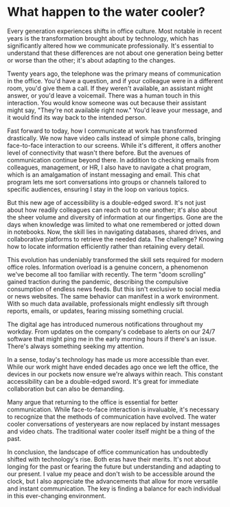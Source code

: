 # What happen to the water cooler?

Every generation experiences shifts in office culture. Most notable in recent
years is the transformation brought about by technology, which has significantly
altered how we communicate professionally. It's essential to understand that
these differences are not about one generation being better or worse than the
other; it's about adapting to the changes.

Twenty years ago, the telephone was the primary means of communication in the
office. You'd have a question, and if your colleague were in a different room,
you'd give them a call. If they weren't available, an assistant might answer, or
you'd leave a voicemail. There was a human touch in this interaction. You would
know someone was out because their assistant might say, "They're not available
right now." You'd leave your message, and it would find its way back to the
intended person.

Fast forward to today, how I communicate at work has transformed drastically. We
now have video calls instead of simple phone calls, bringing face-to-face
interaction to our screens. While it's different, it offers another level of
connectivity that wasn't there before. But the avenues of communication continue
beyond there. In addition to checking emails from colleagues, management, or HR,
I also have to navigate a chat program, which is an amalgamation of instant
messaging and email. This chat program lets me sort conversations into groups or
channels tailored to specific audiences, ensuring I stay in the loop on various
topics.

But this new age of accessibility is a double-edged sword. It's not just about
how readily colleagues can reach out to one another; it's also about the sheer
volume and diversity of information at our fingertips. Gone are the days when
knowledge was limited to what one remembered or jotted down in notebooks. Now,
the skill lies in navigating databases, shared drives, and collaborative
platforms to retrieve the needed data. The challenge? Knowing how to locate
information efficiently rather than retaining every detail.

This evolution has undeniably transformed the skill sets required for modern
office roles. Information overload is a genuine concern, a phenomenon we've
become all too familiar with recently. The term "doom scrolling" gained traction
during the pandemic, describing the compulsive consumption of endless news
feeds. But this isn't exclusive to social media or news websites. The same
behavior can manifest in a work environment. With so much data available,
professionals might endlessly sift through reports, emails, or updates, fearing
missing something crucial.

The digital age has introduced numerous notifications throughout my workday.
From updates on the company's codebase to alerts on our 24/7 software that might
ping me in the early morning hours if there's an issue. There's always something
seeking my attention.

In a sense, today's technology has made us more accessible than ever. While our
work might have ended decades ago once we left the office, the devices in our
pockets now ensure we're always within reach. This constant accessibility can be
a double-edged sword. It's great for immediate collaboration but can also be
demanding.

Many argue that returning to the office is essential for better communication.
While face-to-face interaction is invaluable, it's necessary to recognize that
the methods of communication have evolved. The water cooler conversations of
yesteryears are now replaced by instant messages and video chats. The
traditional water cooler itself might be a thing of the past.

In conclusion, the landscape of office communication has undoubtedly shifted
with technology's rise. Both eras have their merits. It's not about longing for
the past or fearing the future but understanding and adapting to our present. I
value my peace and don't wish to be accessible around the clock, but I also
appreciate the advancements that allow for more versatile and instant
communication. The key is finding a balance for each individual in this
ever-changing environment.
